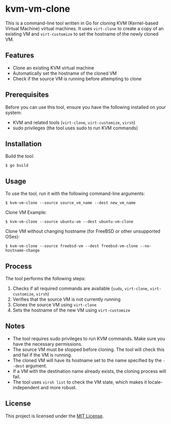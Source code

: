 # kvm-vm-clone

This is a command-line tool written in Go for cloning KVM (Kernel-based Virtual Machine) virtual machines. It uses `virt-clone` to create a copy of an existing VM and `virt-customize` to set the hostname of the newly cloned VM.

## Features

- Clone an existing KVM virtual machine
- Automatically set the hostname of the cloned VM
- Check if the source VM is running before attempting to clone

## Prerequisites

Before you can use this tool, ensure you have the following installed on your system:

- KVM and related tools (`virt-clone`, `virt-customize`, `virsh`)
- sudo privileges (the tool uses sudo to run KVM commands)

## Installation

Build the tool:

```
$ go build
```

## Usage

To use the tool, run it with the following command-line arguments:

```
$ kvm-vm-clone --source source_vm_name --dest new_vm_name
```

Clone VM Example:

```
$ kvm-vm-clone --source ubuntu-vm --dest ubuntu-vm-clone
```

Clone VM without changing hostname (for FreeBSD or other unsupported OSes):

```
$ kvm-vm-clone --source freebsd-vm --dest freebsd-vm-clone --no-hostname-change
```

## Process

The tool performs the following steps:

1. Checks if all required commands are available (`sudo`, `virt-clone`, `virt-customize`, `virsh`)
2. Verifies that the source VM is not currently running
3. Clones the source VM using `virt-clone`
4. Sets the hostname of the new VM using `virt-customize`

## Notes

- The tool requires sudo privileges to run KVM commands. Make sure you have the necessary permissions.
- The source VM must be stopped before cloning. The tool will check this and fail if the VM is running.
- The cloned VM will have its hostname set to the name specified by the `--dest` argument.
- If a VM with the destination name already exists, the cloning process will fail.
- The tool uses `virsh list` to check the VM state, which makes it locale-independent and more robust.

## License

This project is licensed under the [MIT License](./LICENSE).
